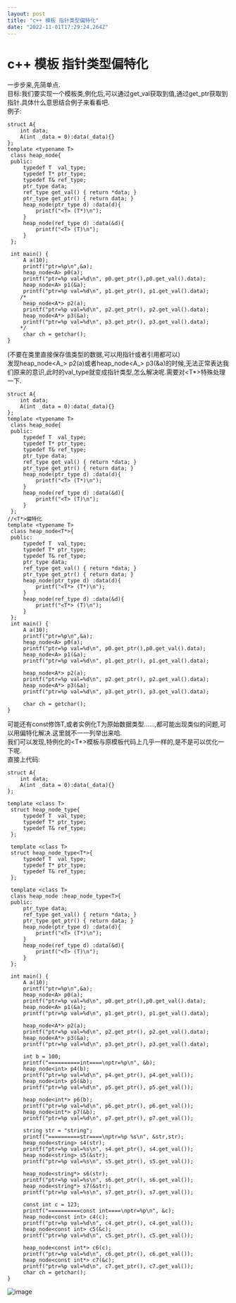 ```yaml
---
layout: post
title: "c++ 模板 指针类型偏特化"
date: "2022-11-01T17:29:24.264Z"
---
```

c++ 模板 指针类型偏特化
==============

一步步来,先简单点.  
目标:我们要实现一个模板类,例化后,可以通过get\_val获取到值,通过get\_ptr获取到指针.具体什么意思结合例子来看看吧.  
例子:

    struct A{
        int data;
        A(int _data = 0):data(_data){}
    };
    template <typename T>
     class heap_node{
     public:
     	 typedef T  val_type;
    	 typedef T* ptr_type;
    	 typedef T& ref_type;
    	 ptr_type data;
    	 ref_type get_val() { return *data; }
    	 ptr_type get_ptr() { return data; }
    	 heap_node(ptr_type d) :data(d){
    		 printf("<T> (T*)\n");
    	 }
    	 heap_node(ref_type d) :data(&d){
    		 printf("<T> (T)\n");
    	 }
     };
    
     int main() {
    	 A a(10);
    	 printf("ptr=%p\n",&a);
    	 heap_node<A> p0(a);
    	 printf("ptr=%p val=%d\n", p0.get_ptr(),p0.get_val().data);
    	 heap_node<A> p1(&a);
    	 printf("ptr=%p val=%d\n", p1.get_ptr(), p1.get_val().data);
    	/*
    	 heap_node<A*> p2(a);
    	 printf("ptr=%p val=%d\n", p2.get_ptr(), p2.get_val().data);
    	 heap_node<A*> p3(&a);
    	 printf("ptr=%p val=%d\n", p3.get_ptr(), p3.get_val().data);
    	*/
         char ch = getchar();
    }
     
    

(不要在类里直接保存值类型的数据,可以用指针或者引用都可以)  
发现heap\_node<A_\> p2(a)或者heap\_node<A_\> p3(&a)的时候,无法正常表达我们原来的意识,此时的val\_type就变成指针类型,怎么解决呢.需要对<T\*>特殊处理一下.

    struct A{
        int data;
        A(int _data = 0):data(_data){}
    };
    template <typename T>
     class heap_node{
     public:
     	 typedef T  val_type;
    	 typedef T* ptr_type;
    	 typedef T& ref_type;
    	 ptr_type data;
    	 ref_type get_val() { return *data; }
    	 ptr_type get_ptr() { return data; }
    	 heap_node(ptr_type d) :data(d){
    		 printf("<T> (T*)\n");
    	 }
    	 heap_node(ref_type d) :data(&d){
    		 printf("<T> (T)\n");
    	 }
     };
    //<T*>偏特化
    template <typename T>
     class heap_node<T*>{
     public:
     	 typedef T  val_type;
    	 typedef T* ptr_type;
    	 typedef T& ref_type;
    	 ptr_type data;
    	 ref_type get_val() { return *data; }
    	 ptr_type get_ptr() { return data; }
    	 heap_node(ptr_type d) :data(d){
    		 printf("<T*> (T*)\n");
    	 }
    	 heap_node(ref_type d) :data(&d){
    		 printf("<T*> (T)\n");
    	 }
     };
     int main() {
    	 A a(10);
    	 printf("ptr=%p\n",&a);
    	 heap_node<A> p0(a);
    	 printf("ptr=%p val=%d\n", p0.get_ptr(),p0.get_val().data);
    	 heap_node<A> p1(&a);
    	 printf("ptr=%p val=%d\n", p1.get_ptr(), p1.get_val().data);
    	
    	 heap_node<A*> p2(a);
    	 printf("ptr=%p val=%d\n", p2.get_ptr(), p2.get_val().data);
    	 heap_node<A*> p3(&a);
    	 printf("ptr=%p val=%d\n", p3.get_ptr(), p3.get_val().data);
    	
         char ch = getchar();
    }
    

可能还有const修饰T,或者实例化T为原始数据类型......,都可能出现类似的问题,可以用偏特化解决.这里就不一一列举出来哈.  
我们可以发现,特例化的<T\*>模板与原模板代码上几乎一样的,是不是可以优化一下呢.  
直接上代码:

    struct A{
        int data;
        A(int _data = 0):data(_data){}
    };
    
    template <class T>
     struct heap_node_type{
    	 typedef T  val_type;
    	 typedef T* ptr_type;
    	 typedef T& ref_type;
     };
    
     template <class T>
     struct heap_node_type<T*>{
    	 typedef T  val_type;
    	 typedef T* ptr_type;
    	 typedef T& ref_type;
     };
    
     template <class T>
     class heap_node :heap_node_type<T>{
     public:
    	 ptr_type data;
    	 ref_type get_val() { return *data; }
    	 ptr_type get_ptr() { return data; }
    	 heap_node(ptr_type d) :data(d){
    		 printf("<T> (T*)\n");
    	 }
    	 heap_node(ref_type d) :data(&d){
    		 printf("<T> (T)\n");
    	 }
     };
     
     int main() {
    	 A a(10);
    	 printf("ptr=%p\n",&a);
    	 heap_node<A> p0(a);
    	 printf("ptr=%p val=%d\n", p0.get_ptr(),p0.get_val().data);
    	 heap_node<A> p1(&a);
    	 printf("ptr=%p val=%d\n", p1.get_ptr(), p1.get_val().data);
    
    	 heap_node<A*> p2(a);
    	 printf("ptr=%p val=%d\n", p2.get_ptr(), p2.get_val().data);
    	 heap_node<A*> p3(&a);
    	 printf("ptr=%p val=%d\n", p3.get_ptr(), p3.get_val().data);
    
    	 int b = 100;
    	 printf("==========int====\nptr=%p\n", &b);
    	 heap_node<int> p4(b);
    	 printf("ptr=%p val=%d\n", p4.get_ptr(), p4.get_val());
    	 heap_node<int> p5(&b);
    	 printf("ptr=%p val=%d\n", p5.get_ptr(), p5.get_val());
    
    	 heap_node<int*> p6(b);
    	 printf("ptr=%p val=%d\n", p6.get_ptr(), p6.get_val());
    	 heap_node<int*> p7(&b);
    	 printf("ptr=%p val=%d\n", p7.get_ptr(), p7.get_val());
    
    	 string str = "string";
    	 printf("==========str====\nptr=%p %s\n", &str,str);
    	 heap_node<string> s4(str);
    	 printf("ptr=%p val=%s\n", s4.get_ptr(), s4.get_val());
    	 heap_node<string> s5(&str);
    	 printf("ptr=%p val=%s\n", s5.get_ptr(), s5.get_val());
    
    	 heap_node<string*> s6(str);
    	 printf("ptr=%p val=%s\n", s6.get_ptr(), s6.get_val());
    	 heap_node<string*> s7(&str);
    	 printf("ptr=%p val=%s\n", s7.get_ptr(), s7.get_val());
    
    	 const int c = 123;
    	 printf("==========const int====\nptr=%p\n", &c);
    	 heap_node<const int> c4(c);
    	 printf("ptr=%p val=%d\n", c4.get_ptr(), c4.get_val());
    	 heap_node<const int> c5(&c);
    	 printf("ptr=%p val=%d\n", c5.get_ptr(), c5.get_val());
    
    	 heap_node<const int*> c6(c);
    	 printf("ptr=%p val=%d\n", c6.get_ptr(), c6.get_val());
    	 heap_node<const int*> c7(&c);
    	 printf("ptr=%p val=%d\n", c7.get_ptr(), c7.get_val());
         char ch = getchar();
    }
    

![image](https://img2022.cnblogs.com/blog/1225115/202211/1225115-20221101155711245-643531908.png)